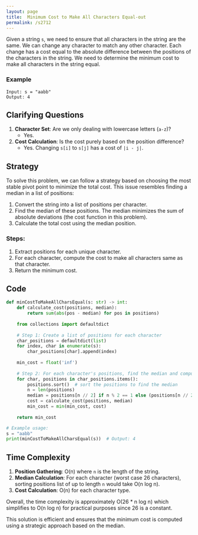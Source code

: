```yaml
---
layout: page
title:  Minimum Cost to Make All Characters Equal-out
permalink: /s2712
---
```

Given a string `s`, we need to ensure that all characters in the string are the same. We can change any character to match any other character. Each change has a cost equal to the absolute difference between the positions of the characters in the string. We need to determine the minimum cost to make all characters in the string equal.

### Example
```text
Input: s = "aabb"
Output: 4
```

## Clarifying Questions
1. **Character Set**: Are we only dealing with lowercase letters (`a-z`)?
   - Yes.
2. **Cost Calculation**: Is the cost purely based on the position difference?
   - Yes. Changing `s[i]` to `s[j]` has a cost of `|i - j|`.

## Strategy
To solve this problem, we can follow a strategy based on choosing the most stable pivot point to minimize the total cost. This issue resembles finding a median in a list of positions:
1. Convert the string into a list of positions per character.
2. Find the median of these positions. The median minimizes the sum of absolute deviations (the cost function in this problem).
3. Calculate the total cost using the median position.

### Steps:
1. Extract positions for each unique character.
2. For each character, compute the cost to make all characters same as that character.
3. Return the minimum cost.

## Code
```python
def minCostToMakeAllCharsEqual(s: str) -> int:
    def calculate_cost(positions, median):
        return sum(abs(pos - median) for pos in positions)
    
    from collections import defaultdict
    
    # Step 1: Create a list of positions for each character
    char_positions = defaultdict(list)
    for index, char in enumerate(s):
        char_positions[char].append(index)
    
    min_cost = float('inf')
    
    # Step 2: For each character's positions, find the median and compute the cost
    for char, positions in char_positions.items():
        positions.sort()  # sort the positions to find the median
        n = len(positions)
        median = positions[n // 2] if n % 2 == 1 else (positions[n // 2 - 1] + positions[n // 2]) // 2
        cost = calculate_cost(positions, median)
        min_cost = min(min_cost, cost)
    
    return min_cost

# Example usage:
s = "aabb"
print(minCostToMakeAllCharsEqual(s))  # Output: 4
```

## Time Complexity
1. **Position Gathering**: O(n) where `n` is the length of the string.
2. **Median Calculation**: For each character (worst case 26 characters), sorting positions list of up to length `n` would take O(n log n).
3. **Cost Calculation**: O(n) for each character type.

Overall, the time complexity is approximately O(26 * n log n) which simplifies to O(n log n) for practical purposes since 26 is a constant.

This solution is efficient and ensures that the minimum cost is computed using a strategic approach based on the median.